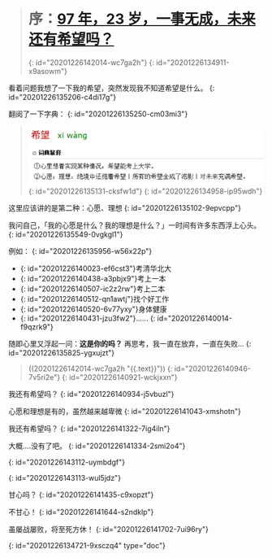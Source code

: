 > # 序：[97 年，23 岁，一事无成，未来还有希望吗？](https://www.zhihu.com/question/376164372)
> {: id="20201226142014-wc7ga2h"}
{: id="20201226134911-x9asowm"}

看着问题我想了一下我的希望，突然发现我不知道希望是什么。
{: id="20201226135206-c4di17g"}

翻阅了一下字典：
{: id="20201226135250-cm03mi3"}

> [![image.png](assets/20201226135101-qhypjkq-image.png)](https://cd.hwxnet.com/view/jilihpijlbkoeela.html)
> {: id="20201226135131-cksfw1d"}
{: id="20201226134958-ip95wdh"}

这里应该讲的是第二种：心愿、理想
{: id="20201226135102-9epvcpp"}

我问自己，「我的心愿是什么？我的理想是什么？」一时间有许多东西浮上心头。
{: id="20201226135549-0vgkgl1"}

例如：
{: id="20201226135956-w56x22p"}

- {: id="20201226140023-ef6cst3"}考清华北大
- {: id="20201226140438-a3pbjx9"}考上一本
- {: id="20201226140507-ic2z2rw"}考上二本
- {: id="20201226140512-qn1awtj"}找个好工作
- {: id="20201226140520-6v77yxy"}身体健康
- {: id="20201226140431-jzu3fw2"}......
{: id="20201226140014-f9qzrk9"}

随即心里又浮起一问：**这是你的吗？** 再思考，我一直在放弃，一直在失败...
{: id="20201226135825-ygxujzt"}

> ((20201226142014-wc7ga2h "{{.text}}"))
> {: id="20201226140946-7v5ri2e"}
{: id="20201226140921-wckjxxn"}

我还有希望吗？
{: id="20201226140934-j5vbuzl"}

心愿和理想是有的，虽然越来越卑微
{: id="20201226141043-xmshotn"}

我还有希望吗？
{: id="20201226141322-7ig4iln"}

大概....没有了吧。
{: id="20201226141334-2smi2o4"}

{: id="20201226143112-uymbdgf"}

{: id="20201226143113-wul5jdz"}

甘心吗？
{: id="20201226141435-c9xopzt"}

不甘心！
{: id="20201226141644-s2ndklp"}

虽屡战屡败，将至死方休！
{: id="20201226141702-7ui96ry"}


{: id="20201226134721-9xsczq4" type="doc"}
